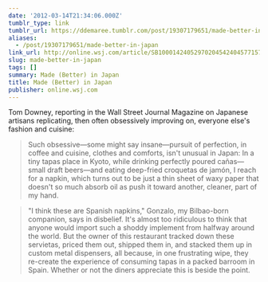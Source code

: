 ```yaml
---
date: '2012-03-14T21:34:06.000Z'
tumblr_type: link
tumblr_url: https://ddemaree.tumblr.com/post/19307179651/made-better-in-japan
aliases:
  - /post/19307179651/made-better-in-japan
link_url: http://online.wsj.com/article/SB10001424052970204542404577157290201608630.html
slug: made-better-in-japan
tags: []
summary: Made (Better) in Japan
title: Made (Better) in Japan
publisher: online.wsj.com
---
```


Tom Downey, reporting in the Wall Street Journal Magazine on Japanese artisans replicating, then often obsessively improving on, everyone else's fashion and cuisine:

> Such obsessive—some might say insane—pursuit of perfection, in coffee and cuisine, clothes and comforts, isn't unusual in Japan: In a tiny tapas place in Kyoto, while drinking perfectly poured cañas—small draft beers—and eating deep-fried croquetas de jamón, I reach for a napkin, which turns out to be just a thin sheet of waxy paper that doesn't so much absorb oil as push it toward another, cleaner, part of my hand.

> "I think these are Spanish napkins," Gonzalo, my Bilbao-born companion, says in disbelief. It's almost too ridiculous to think that anyone would import such a shoddy implement from halfway around the world. But the owner of this restaurant tracked down these servietas, priced them out, shipped them in, and stacked them up in custom metal dispensers, all because, in one frustrating wipe, they re-create the experience of consuming tapas in a packed barroom in Spain. Whether or not the diners appreciate this is beside the point.
